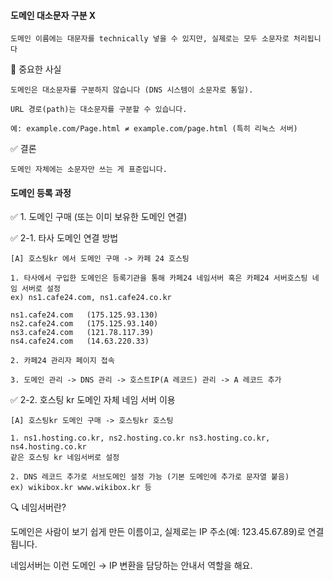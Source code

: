#### 도메인 대소문자 구분 X
```less
도메인 이름에는 대문자를 technically 넣을 수 있지만, 실제로는 모두 소문자로 처리됩니다
```

📌 중요한 사실
```less
도메인은 대소문자를 구분하지 않습니다 (DNS 시스템이 소문자로 통일).

URL 경로(path)는 대소문자를 구분할 수 있습니다.

예: example.com/Page.html ≠ example.com/page.html (특히 리눅스 서버)
```

✅ 결론
```less
도메인 자체에는 소문자만 쓰는 게 표준입니다.
```

#### 도메인 등록 과정

✅ 1. 도메인 구매 (또는 이미 보유한 도메인 연결)

✅ 2-1. 타사 도메인 연결 방법

```less
[A] 호스팅kr 에서 도메인 구매 -> 카페 24 호스팅

1. 타사에서 구입한 도메인은 등록기관을 통해 카페24 네임서버 혹은 카페24 서버호스팅 네임 서버로 설정
ex) ns1.cafe24.com, ns1.cafe24.co.kr

ns1.cafe24.com   (175.125.93.130)
ns2.cafe24.com   (175.125.93.140)
ns3.cafe24.com   (121.78.117.39)
ns4.cafe24.com   (14.63.220.33)

2. 카페24 관리자 페이지 접속

3. 도메인 관리 -> DNS 관리 -> 호스트IP(A 레코드) 관리 -> A 레코드 추가
```

✅ 2-2. 호스팅 kr 도메인 자체 네임 서버 이용

```less
[A] 호스팅kr 도메인 구매 -> 호스팅kr 호스팅

1. ns1.hosting.co.kr, ns2.hosting.co.kr ns3.hosting.co.kr, ns4.hosting.co.kr
같은 호스팅 kr 네임서버로 설정

2. DNS 레코드 추가로 서브도메인 설정 가능 (기본 도메인에 추가로 문자열 붙음)
ex) wikibox.kr www.wikibox.kr 등
```

🔍 네임서버란?

도메인은 사람이 보기 쉽게 만든 이름이고,
실제로는 IP 주소(예: 123.45.67.89)로 연결됩니다.

네임서버는 이런 도메인 → IP 변환을 담당하는 안내서 역할을 해요.















